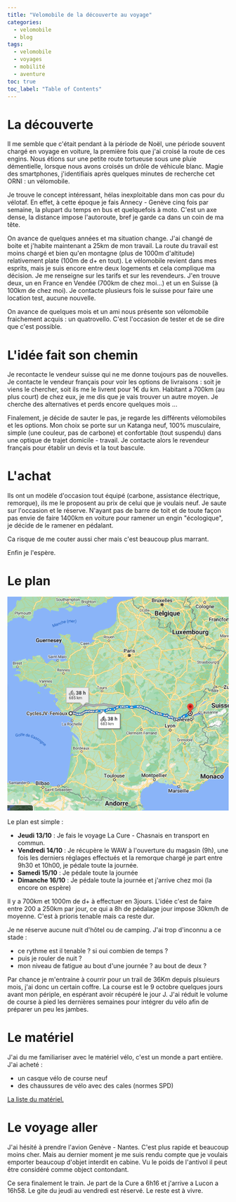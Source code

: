 ```yaml
---
title: "Velomobile de la découverte au voyage"
categories:
  - velomobile
  - blog
tags:
  - velomobile
  - voyages
  - mobilité
  - aventure
toc: true
toc_label: "Table of Contents"
---
```


# La découverte

Il me semble que c'était pendant à la période de Noël, une période souvent chargé en voyage en voiture, la première fois que j'ai croisé la route de ces engins. Nous étions sur une petite route tortueuse sous une pluie démentielle, lorsque nous avons croisés un drôle de véhicule blanc. Magie des smartphones, j'identifiais après quelques minutes de recherche cet ORNI : un vélomobile.

Je trouve le concept intéressant, hélas inexploitable dans mon cas pour du vélotaf. En effet, à cette époque je fais Annecy - Genève cinq fois par semaine, la plupart du temps en bus et quelquefois à moto. C'est un axe dense, la distance impose l'autoroute, bref je garde ca dans un coin de ma tête.

On avance de quelques années et ma situation change. J'ai changé de boite et j'habite maintenant a 25km de mon travail. La route du travail est moins chargé et bien qu'en montagne (plus de 1000m d'altitude) relativement plate (100m de d+ en tout). Le vélomobile revient dans mes esprits, mais je suis encore entre deux logements et cela complique ma décision. Je me renseigne sur les tarifs et sur les revendeurs. J'en trouve deux, un en France en Vendée (700km de chez moi...) et un en Suisse (à 100km de chez moi). Je contacte plusieurs fois le suisse pour faire une location test, aucune nouvelle.

On avance de quelques mois et un ami nous présente son vélomobile fraichement acquis : un quatrovello. C'est l'occasion de tester et de se dire que c'est possible.

# L'idée fait son chemin

Je recontacte le vendeur suisse qui ne me donne toujours pas de nouvelles. Je contacte le vendeur français pour voir les options de livraisons : soit je viens le chercher, soit ils me le livrent pour 1€ du km. Habitant a 700km (au plus court) de chez eux, je me dis que je vais trouver un autre moyen. Je cherche des alternatives et perds encore quelques mois ...

Finalement, je décide de sauter le pas, je regarde les différents vélomobiles et les options. Mon choix se porte sur un Katanga neuf, 100% musculaire, simple (une couleur, pas de carbone) et confortable (tout suspendu) dans une optique de trajet domicile - travail. Je contacte alors le revendeur français pour établir un devis et la tout bascule.

# L'achat

Ils ont un modèle d'occasion tout équipé (carbone, assistance électrique, remorque), ils me le proposent au prix de celui que je voulais neuf. Je saute sur l'occasion et le réserve. N'ayant pas de barre de toit et de toute façon pas envie de faire 1400km en voiture pour ramener un engin "écologique", je décide de le ramener en pédalant.

Ca risque de me couter aussi cher mais c'est beaucoup plus marrant.

Enfin je l'espère.

# Le plan

![Une petite balade](/assets/images/trip.png)

Le plan est simple :

* __Jeudi 13/10__ : Je fais le voyage La Cure - Chasnais en transport en commun.
* __Vendredi 14/10__ : Je récupère le WAW à l'ouverture du magasin (9h), une fois les derniers réglages effectués et la remorque chargé je part entre 9h30 et 10h00, je pédale toute la journée.
* __Samedi 15/10__ : Je pédale toute la journée
* __Dimanche 16/10__ :  Je pédale toute la journée et j'arrive chez moi (la encore on espère)

Il y a 700km et 1000m de d+ à effectuer en 3jours. L'idée c'est de faire entre 200 a 250km par jour, ce qui a 8h de pédalage jour impose 30km/h de moyenne. C'est à prioris tenable mais ca reste dur.

Je ne réserve aucune nuit d'hôtel ou de camping. J'ai trop d'inconnu a ce stade :
* ce rythme est il tenable ? si oui combien de temps ?
* puis je rouler de nuit ?
* mon niveau de fatigue au bout d'une journée ? au bout de deux ?

Par chance je m'entraine à courrir pour un trail de 36Km depuis plsuieurs mois, j'ai donc un certain coffre. La course est le 9 octobre quelques jours avant mon périple, en espérant avoir récupéré le jour J. J'ai réduit le volume de course à pied les dernières semaines pour intégrer du vélo afin de préparer un peu les jambes.

# Le matériel

J'ai du me familiariser avec le matériel vélo, c'est un monde a part entière. J'ai acheté :
* un casque vélo de course neuf
* des chaussures de vélo avec des cales (normes SPD)

[La liste du matériel.](https://lighterpack.com/r/uzd1t2) 

# Le voyage aller

J'ai hésité à prendre l'avion Genève - Nantes. C'est plus rapide et beaucoup moins cher. Mais au dernier moment je me suis rendu compte que je voulais emporter beaucoup d'objet interdit en cabine. Vu le poids de l'antivol il peut être considéré comme object contondant.

Ce sera finalement le train. Je part de la Cure a 6h16 et j'arrive a Lucon a 16h58. Le gite du jeudi au vendredi est réservé. Le reste est à vivre.


